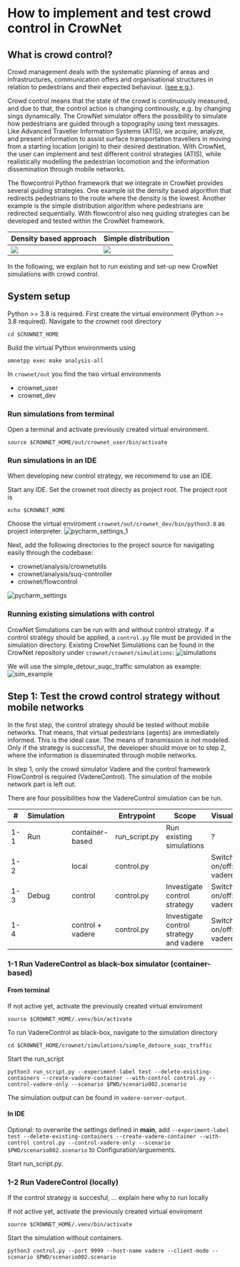 # How to implement and test crowd control in CrowNet

## What is crowd control?

Crowd management deals with the systematic planning of areas and infrastructures, communication offers and organisational structures in relation to pedestrians and their expected behaviour. ([see e.g.](http://www.basigo.de/wiki/index.php5?title=Sicherheitsbausteine/Crowd_Management/Crowd_Management&oldid=5958)). 

Crowd control means that the state of the crowd is continuously measured, and due to that,   the control action is changing continously, e.g. by changing sings dynamically. The CrowNet simulator offers the possibility to simulate how pedestrians are guided through a topography using text messages. Like Advanced Traveller Information Systems (ATIS), we acquire, analyze, and present information to assist surface transportation travellers in moving from a starting location (origin) to their desired destination. With CrowNet, the user can implement and test different control strategies (ATIS), while realistically modelling the pedestrian locomotion and the information dissemination through mobile networks.

The flowcontrol Python framework that we integrate in CrowNet provides several guiding strategies. One example ist the 
density based algorithm that redirects pedestrians to the route where the density is the lowest.
Another example is the simple distribution algorithm where pedestrians are redirected sequentially.
With flowcontrol also neq guiding strategies can be developed and tested within the CrowNet framework.



| Density based approach | Simple distribution                                              |
|------------------------|------------------------------------------------------------------|
| <img  src="../img/guiding_strategy_2.png">   | <img  src="../img/guiding_strategy_1.png"> |                      



In the following, we explain hot to run existing and set-up new CrowNet simulations with crowd control.

## System setup
Python >= 3.8 is required. First create the virtual environment (Python >= 3.8 required).
Navigate to the crownet root directory
```
cd $CROWNET_HOME

```
Build the virtual Python environments using
```
omnetpp exec make analysis-all
```
In `crownet/out` you find the two virtual environments
* crownet_user
* crownet_dev
### Run simulations from terminal
Open a terminal and activate previously created virtual environment.
```
source $CROWNET_HOME/out/crownet_user/bin/activate
```
### Run simulations in an IDE
When developing new control strategy, we recommend to use an IDE.

Start any IDE. Set the crownet root directy as project root. The project root is
```
echo $CROWNET_HOME
```
Choose the virtual enviroment `crownet/out/crownet_dev/bin/python3.8` as project interpreter.
![pycharm_settings_1](../img/how_to_implement_and_test_crown_control_in_corwnet/pycharm_settings_1.png)

Next, add the following directories to the project source for navigating easily through the codebase:
* crownet/analysis/crownetutils
* crownet/analysis/suq-controller
* crownet/flowcontrol

![pycharm_settings](../img/how_to_implement_and_test_crown_control_in_corwnet/pycharm_settings.png)


### Running existing simulations with control

CrowNet Simulations can be run with and without control strategy. If a control strategy should be applied, a `control.py` file must be provided in the simulation directory. Existing CrowNet Simulations can be found in the CrowNet repository under
`crownet/crownet/simulations`:
![simulations](../img/how_to_implement_and_test_crown_control_in_corwnet/simulations.png)

We will use the simple_detour_suqc_traffic simulation as example:
![sim_example](../img/how_to_implement_and_test_crown_control_in_corwnet/sim_example.png)


## Step 1: Test the crowd control strategy without mobile networks
In the first step, the control strategy should be tested without mobile networks. That means, that virtual pedestrians (agents) are immediately informed. This is the ideal case. The means of transmission is not modeled. Only if the strategy is successful, the developer should move on to step 2, where the information is disseminated through mobile networks.

In step 1, only the crowd simulator Vadere and the control framework FlowControl is required (VadereControl). The simulation of the mobile network part is left out. 

There are four possibilities how the VadereControl simulation can be run.

|  			 # 		   |  			 Simulation 		 |  			   			 		               |  			 Entrypoint 		    |  			 Scope 		                                   |  			 Visualization 		             |
|--------|---------------|---------------------|------------------|--------------------------------------------|------------------------------|
|  			 1-1 		 |  			 Run  			 		      |  			 container-based 		  |  			 run_script.py 		 |  			 Run existing simulations 		                |  			 ? 		                         |
|  			 1-2 		 |  			   			 		         |  			 local 		            |  			 control.py 		    |  			   			 		                                      |  			 Switch on/off: vadere-gui 		 |
|  			 1-3 		 |  			 Debug  			 		    |  			 control 		          |  			 control.py 		    |  			 Investigate control strategy 		            |  			 Switch on/off: vadere-gui 		 |
|  			 1-4 		 |  			   			 		         |  			 control + vadere 		 |  			 control.py 		    |  			 Investigate control strategy and vadere 		 |  			 Switch on/off: vadere-gui 		 |



### 1-1 Run VadereControl as black-box simulator (container-based)

#### From terminal

If not active yet, activate the previously created virtual enviroment
```
source $CROWNET_HOME/.venv/bin/activate
```
To run VadereControl as black-box, navigate to the simulation directory
```
cd $CROWNET_HOME/crownet/simulations/simple_detoure_suqc_traffic

```
Start the run_script
```
python3 run_script.py --experiment-label test --delete-existing-containers --create-vadere-container --with-control control.py --control-vadere-only --scenario $PWD/scenario002.scenario

```
The simulation output can be found in `vadere-server-output`.

#### In IDE
Optional: to overwrite the settings defined in __main__, add `--experiment-label test --delete-existing-containers --create-vadere-container --with-control control.py --control-vadere-only --scenario $PWD/scenario002.scenario` to Configuration/arguements.

Start run_script.py. 

### 1-2 Run VadereControl (locally)
If the control strategy is succesful, ... explain here why to run locally

If not active yet, activate the previously created virtual enviroment
```
source $CROWNET_HOME/.venv/bin/activate
```
Start the simulation without containers.
```
python3 control.py --port 9999 --host-name vadere --client-mode --scenario $PWD/scenario002.scenario
```



